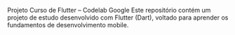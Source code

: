 Projeto Curso de Flutter – Codelab Google
Este repositório contém um projeto de estudo desenvolvido com Flutter (Dart), voltado para aprender os fundamentos de desenvolvimento mobile.
